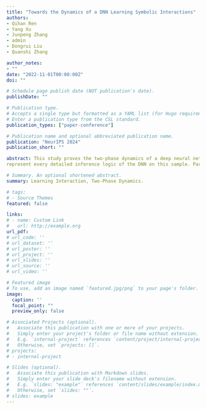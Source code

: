 ```yaml
---
title: "Towards the Dynamics of a DNN Learning Symbolic Interactions"
authors:
- Qihan Ren
- Yang Xu
- Junpeng Zhang
- admin
- Dongrui Liu
- Quanshi Zhang

author_notes:
- ""
date: "2022-11-01T00:00:00Z"
doi: ""

# Schedule page publish date (NOT publication's date).
publishDate: ""

# Publication type.
# Accepts a single type but formatted as a YAML list (for Hugo requirements).
# Enter a publication type from the CSL standard.
publication_types: ["paper-conference"]

# Publication name and optional abbreviated publication name.
publication: "NeurIPS 2024"
publication_short: ""

abstract: This study proves the two-phase dynamics of a deep neural network (DNN) learning interactions. Despite the long disappointing view of the faithfulness of post-hoc explanation of a DNN, in recent years, a series of theorems have been proven to show that given an input sample, a small number of interactions between input variables can be considered as primitive inference patterns, which can faithfully
represent every detailed inference logic of the DNN on this sample. Particularly, it has been observed that various DNNs all learn interactions of different complexities with two-phase dynamics, and this well explains how a DNN’s generalization power changes from under-fitting to over-fitting. Therefore, in this study, we prove the dynamics of a DNN gradually encoding interactions of different complexities, which provides a theoretically grounded mechanism for the over-fitting of a DNN. Experiments show that our theory well predicts the real learning dynamics of various DNNs on different tasks.

# Summary. An optional shortened abstract.
summary: Learning Interaction, Two-Phase Dynamics.

# tags:
# - Source Themes
featured: false

links:
# - name: Custom Link
#   url: http://example.org
url_pdf: 
# url_code: ''
# url_dataset: ''
# url_poster: ''
# url_project: ''
# url_slides: ''
# url_source: ''
# url_video: ''

# Featured image
# To use, add an image named `featured.jpg/png` to your page's folder. 
image:
  caption: ''
  focal_point: ""
  preview_only: false

# Associated Projects (optional).
#   Associate this publication with one or more of your projects.
#   Simply enter your project's folder or file name without extension.
#   E.g. `internal-project` references `content/project/internal-project/index.md`.
#   Otherwise, set `projects: []`.
# projects:
# - internal-project

# Slides (optional).
#   Associate this publication with Markdown slides.
#   Simply enter your slide deck's filename without extension.
#   E.g. `slides: "example"` references `content/slides/example/index.md`.
#   Otherwise, set `slides: ""`.
# slides: example
---
```


<!-- {{% callout note %}}
Create your slides in Markdown - click the *Slides* button to check out the example.
{{% /callout %}}

Add the publication's **full text** or **supplementary notes** here. You can use rich formatting such as including [code, math, and images](https://wowchemy.com/docs/content/writing-markdown-latex/). -->

